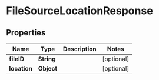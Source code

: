 
# FileSourceLocationResponse

## Properties
Name | Type | Description | Notes
------------ | ------------- | ------------- | -------------
**fileID** | **String** |  |  [optional]
**location** | **Object** |  |  [optional]



